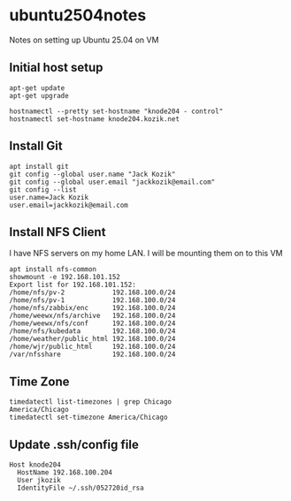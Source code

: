 # ubuntu2504notes
Notes on setting up Ubuntu 25.04 on VM
## Initial host setup
```
apt-get update
apt-get upgrade

hostnamectl --pretty set-hostname "knode204 - control"
hostnamectl set-hostname knode204.kozik.net
```
## Install Git
```
apt install git
git config --global user.name "Jack Kozik"
git config --global user.email "jackkozik@email.com"
git config --list
user.name=Jack Kozik
user.email=jackkozik@email.com
```
## Install NFS Client
I have NFS servers on my home LAN.  I will be mounting them on to this VM
```
apt install nfs-common
showmount -e 192.168.101.152
Export list for 192.168.101.152:
/home/nfs/pv-2            192.168.100.0/24
/home/nfs/pv-1            192.168.100.0/24
/home/nfs/zabbix/enc      192.168.100.0/24
/home/weewx/nfs/archive   192.168.100.0/24
/home/weewx/nfs/conf      192.168.100.0/24
/home/nfs/kubedata        192.168.100.0/24
/home/weather/public_html 192.168.100.0/24
/home/wjr/public_html     192.168.100.0/24
/var/nfsshare             192.168.100.0/24
```
## Time Zone
```
timedatectl list-timezones | grep Chicago
America/Chicago
timedatectl set-timezone America/Chicago
```

## Update .ssh/config file
```
Host knode204
  HostName 192.168.100.204
  User jkozik
  IdentityFile ~/.ssh/052720id_rsa
```
